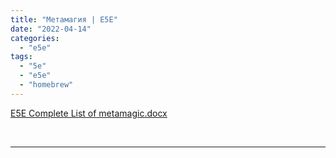 ```yaml
---
title: "Метамагия | E5E"
date: "2022-04-14"
categories: 
  - "e5e"
tags: 
  - "5e"
  - "e5e"
  - "homebrew"
---
```


[E5E Complete List of metamagic.docx](https://1drv.ms/w/s!Atcrhwwo1lBA19FqnFwijaFuBt1WEg?e=pUDgE8)

 

* * *
